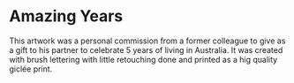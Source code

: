 # Amazing Years

This artwork was a personal commission from a former colleague to give as a gift to his partner to celebrate 5 years of living in Australia. It was created with brush lettering with little retouching done and printed as a hig quality giclée print. 